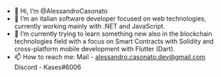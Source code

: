 - 👋 Hi, I’m @AlessandroCasonato
- 👀 I’m an italian software developer focused on web technologies, currently working mainly with .NET and JavaScript.
- 🌱 I’m currently trying to learn something new also in the blockchain technologies field with a focus on Smart Contracts with Solidity and cross-platform mobile development with Flutter (Dart).
- 📫 How to reach me: Mail - alessandro.casonato.dev@gmail.com  
                      Discord - Kases#6006

<!---
AlessandroCasonato/AlessandroCasonato is a ✨ special ✨ repository because its `README.md` (this file) appears on your GitHub profile.
You can click the Preview link to take a look at your changes.
--->
